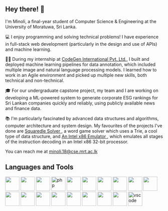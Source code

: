## Hey there! 👋

I'm Minoli, a final-year student of Computer Science & Engineering at the University of Moratuwa, Sri Lanka. 

💻 I enjoy programming and solving technical problems! I have experience in full-stack web development (particularly in the design and use of APIs) and machine learning. 

👩‍💼 During my internship at <a href="https://codegen.co.uk/">CodeGen International Pvt. Ltd.</a>, I built and deployed machine learning pipelines for data annotation, which included multiple image and natural language processing models. I learned how to work in an Agile environment and picked up multiple new skills, both technical and non-technical.

🎓 For our undergraduate capstone project, my team and I are working on developing a ML-powered system to generate corporate ESG rankings for Sri Lankan companies quickly and reliably, using publicly available news and finance data. 

📚 I'm particularly fascinated by advanced data structures and algorithms, computer architecture and system design. My favourites of the projects I've done are <a href="https://github.com/minoli-g/squaredle-solver"> Squaredle Solver </a>, a word game solver which uses a Trie, a cool type of data structure, and <a href="https://github.com/minoli-g/intel-x86-emulator"> An Intel x86 Emulator </a>, which emulates all stages of the instruction decoding in an Intel x86 32-bit processor. 

You can reach me at minoli.18@cse.mrt.ac.lk

## Languages and Tools

<p align="left">
<img src="https://cdn.jsdelivr.net/gh/devicons/devicon/icons/spring/spring-original-wordmark.svg" width="45" height="45"/>
<img src="https://cdn.jsdelivr.net/gh/devicons/devicon/icons/nodejs/nodejs-original.svg" width="45" height="45" />       
<img src="https://cdn.jsdelivr.net/gh/devicons/devicon/icons/angularjs/angularjs-original.svg" width="45" height="45" />
<img src="https://cdn.jsdelivr.net/gh/devicons/devicon/icons/php/php-original.svg" alt="php" width="45" height="45"/>
<img src="https://cdn.jsdelivr.net/gh/devicons/devicon/icons/mysql/mysql-original.svg" width="45" height="45" />
<img src="https://cdn.jsdelivr.net/gh/devicons/devicon/icons/mongodb/mongodb-original-wordmark.svg" width="45" height="45" />
<img src="https://cdn.jsdelivr.net/gh/devicons/devicon/icons/bootstrap/bootstrap-original-wordmark.svg" width="45" height="45" />
<img src="https://cdn.jsdelivr.net/gh/devicons/devicon/icons/html5/html5-original-wordmark.svg" width="45" height="45" />
<img src="https://cdn.jsdelivr.net/gh/devicons/devicon/icons/python/python-original-wordmark.svg" width="45" height="45" />
<img src="https://cdn.jsdelivr.net/gh/devicons/devicon/icons/jupyter/jupyter-original-wordmark.svg"  width="45" height="45"/>
<img src="https://cdn.jsdelivr.net/gh/devicons/devicon/icons/java/java-original-wordmark.svg"  width="45" height="45"/>
<img src="https://cdn.jsdelivr.net/gh/devicons/devicon/icons/javascript/javascript-original.svg" width="45" height="45" />
<img src="https://cdn.jsdelivr.net/gh/devicons/devicon/icons/cplusplus/cplusplus-original.svg" width="45" height="45" />
<img src="https://cdn.jsdelivr.net/gh/devicons/devicon/icons/docker/docker-original-wordmark.svg" width="45" height="45" />
<img src="https://cdn.jsdelivr.net/gh/devicons/devicon/icons/kubernetes/kubernetes-plain-wordmark.svg" width="45" height="45" />
<img src="https://cdn.jsdelivr.net/gh/devicons/devicon/icons/flask/flask-original-wordmark.svg" width="45" height="45" />
<img src="https://cdn.jsdelivr.net/gh/devicons/devicon/icons/postgresql/postgresql-original-wordmark.svg" width="45" height="45" />
<img src="https://cdn.jsdelivr.net/gh/devicons/devicon/icons/tensorflow/tensorflow-original.svg" width="45" height="45" />                   
<img src="https://cdn.jsdelivr.net/gh/devicons/devicon/icons/vscode/vscode-original.svg" alt="vscode" width="45" height="45"/>
</p>
